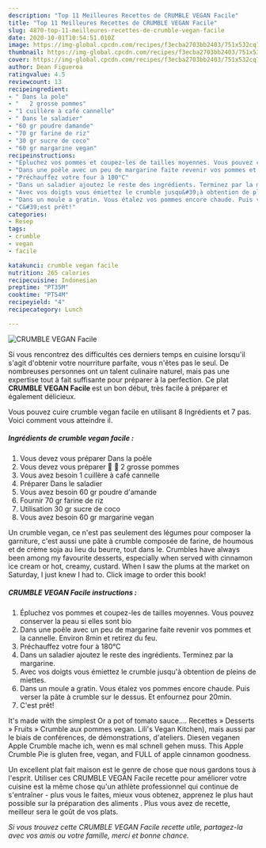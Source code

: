 ```yaml
---
description: "Top 11 Meilleures Recettes de CRUMBLE VEGAN Facile"
title: "Top 11 Meilleures Recettes de CRUMBLE VEGAN Facile"
slug: 4870-top-11-meilleures-recettes-de-crumble-vegan-facile
date: 2020-10-01T10:54:51.010Z
image: https://img-global.cpcdn.com/recipes/f3ecba2703bb2403/751x532cq70/crumble-vegan-facile-photo-principale-de-la-recette.jpg
thumbnail: https://img-global.cpcdn.com/recipes/f3ecba2703bb2403/751x532cq70/crumble-vegan-facile-photo-principale-de-la-recette.jpg
cover: https://img-global.cpcdn.com/recipes/f3ecba2703bb2403/751x532cq70/crumble-vegan-facile-photo-principale-de-la-recette.jpg
author: Dean Figueroa
ratingvalue: 4.5
reviewcount: 13
recipeingredient:
- " Dans la pole"
- "   2 grosse pommes"
- "1 cuillère à café cannelle"
- " Dans le saladier"
- "60 gr poudre damande"
- "70 gr farine de riz"
- "30 gr sucre de coco"
- "60 gr margarine vegan"
recipeinstructions:
- "Épluchez vos pommes et coupez-les de tailles moyennes. Vous pouvez conserver la peau si elles sont bio"
- "Dans une poêle avec un peu de margarine faite revenir vos pommes et la cannelle. Environ 8min et retirez du feu."
- "Préchauffez votre four à 180°C"
- "Dans un saladier ajoutez le reste des ingrédients. Terminez par la margarine."
- "Avec vos doigts vous émiettez le crumble jusqu&#39;à obtention de pleins de miettes."
- "Dans un moule a gratin. Vous étalez vos pommes encore chaude. Puis verser la pâte à crumble sur le dessus. Et enfournez pour 20min."
- "C&#39;est prêt!"
categories:
- Resep
tags:
- crumble
- vegan
- facile

katakunci: crumble vegan facile 
nutrition: 265 calories
recipecuisine: Indonesian
preptime: "PT35M"
cooktime: "PT54M"
recipeyield: "4"
recipecategory: Lunch

---
```



![CRUMBLE VEGAN Facile](https://img-global.cpcdn.com/recipes/f3ecba2703bb2403/751x532cq70/crumble-vegan-facile-photo-principale-de-la-recette.jpg)

Si vous rencontrez des difficultés ces derniers temps en cuisine lorsqu'il s'agit d'obtenir votre nourriture parfaite, vous n'êtes pas le seul. De nombreuses personnes ont un talent culinaire naturel, mais pas une expertise tout à fait suffisante pour préparer à la perfection. Ce plat <strong> CRUMBLE VEGAN Facile </strong> est un bon début, très facile à préparer et également délicieux.

<!--inarticleads1-->

Vous pouvez cuire crumble vegan facile en utilisant 8 Ingrédients et 7 pas. Voici comment vous atteindre il.

##### Ingrédients de crumble vegan facile :

1. Vous devez vous préparer  Dans la poêle
1. Vous devez vous préparer  🍏 🍎 2 grosse pommes
1. Vous avez besoin 1 cuillère à café cannelle
1. Préparer  Dans le saladier
1. Vous avez besoin 60 gr poudre d&#39;amande
1. Fournir 70 gr farine de riz
1. Utilisation 30 gr sucre de coco
1. Vous avez besoin 60 gr margarine vegan


Un crumble vegan, ce n&#39;est pas seulement des légumes pour composer la garniture, c&#39;est aussi une pâte à crumble composée de farine, de houmous et de crème soja au lieu du beurre, tout dans le. Crumbles have always been among my favourite desserts, especially when served with cinnamon ice cream or hot, creamy, custard. When I saw the plums at the market on Saturday, I just knew I had to. Click image to order this book! 

<!--inarticleads2-->

##### CRUMBLE VEGAN Facile instructions :

1. Épluchez vos pommes et coupez-les de tailles moyennes. Vous pouvez conserver la peau si elles sont bio
1. Dans une poêle avec un peu de margarine faite revenir vos pommes et la cannelle. Environ 8min et retirez du feu.
1. Préchauffez votre four à 180°C
1. Dans un saladier ajoutez le reste des ingrédients. Terminez par la margarine.
1. Avec vos doigts vous émiettez le crumble jusqu&#39;à obtention de pleins de miettes.
1. Dans un moule a gratin. Vous étalez vos pommes encore chaude. Puis verser la pâte à crumble sur le dessus. Et enfournez pour 20min.
1. C&#39;est prêt!


It&#39;s made with the simplest Or a pot of tomato sauce…. Recettes » Desserts » Fruits » Crumble aux pommes vegan. Lili&#39;s Vegan Kitchen), mais aussi par le biais de conférences, de démonstrations, d&#39;ateliers. Diesen veganen Apple Crumble mache ich, wenn es mal schnell gehen muss. This Apple Crumble Pie is gluten free, vegan, and FULL of apple cinnamon goodness. 

<!--inarticleads1-->

<p>
Un excellent plat fait maison est le genre de chose que nous gardons tous à l'esprit. Utiliser ces CRUMBLE VEGAN Facile recette pour améliorer votre cuisine est la même chose qu'un athlète professionnel qui continue de s'entraîner - plus vous le faites, mieux vous obtenez, apprenez le plus haut possible sur la préparation des aliments . Plus vous avez de recette, meilleur sera le goût de vos plats.
</p>

<p>
<i>Si vous trouvez cette CRUMBLE VEGAN Facile recette utile, partagez-la avec vos amis ou votre famille, merci et bonne chance.</i>
</p>
